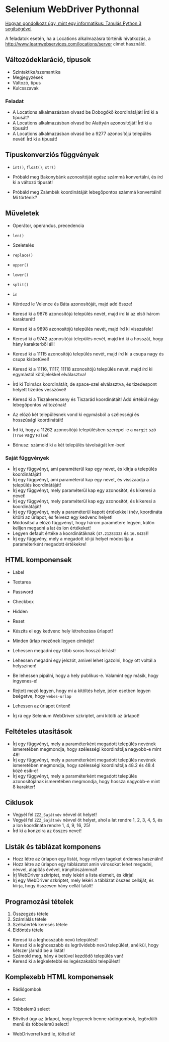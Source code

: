 # Selenium WebDriver Pythonnal

[Hogyan gondolkozz úgy, mint egy informatikus: Tanulás Python 3 segítségével](https://mtmi.unideb.hu/pluginfile.php/554/mod_resource/content/1/thinkcspy3.pdf)

A feladatok esetén, ha a Locations alkalmazásra történik hivatkozás, a http://www.learnwebservices.com/locations/server
címet használd.

## Változódeklaráció, típusok

* Szintaktika/szemantika
* Megjegyzések
* Változó, típus
* Kulcsszavak

### Feladat

* A Locations alkalmazásban olvasd be Dobogókő koordinátáját! Írd ki a típusát?
* A Locations alkalmazásban olvasd be Alattyán azonosítóját! Írd ki a típusát!
* A Locations alkalmazásban olvasd be a 9277 azonosítójú település nevét! Írd ki a típusát!

## Típuskonverziós függvények

* `int()`, `float()`, `str()`

* Próbáld meg Bakonybánk azonosítóját egész számmá konvertálni, és írd ki a változó típusát!
* Próbáld meg Zsámbék koordinátáját lebegőpontos számmá konvertálni! Mi történik?

## Műveletek

* Operátor, operandus, precedencia
* `len()`
* Szeletelés
* `replace()`
* `upper()`
* `lower()`
* `split()`
* `in`

* Kérdezd le Velence és Báta azonosítóját, majd add össze!
* Keresd ki a 9876 azonosítójú település nevét, majd írd ki az első három karakterét!
* Keresd ki a 9898 azonosítójú település nevét, majd írd ki visszafele!
* Keresd ki a 9742 azonosítójú település nevét, majd írd ki a hosszát, hogy hány karakterből áll!
* Keresd ki a 11115 azonosítójú település nevét, majd írd ki a csupa nagy és csupa kisbetűvel!
* Keresd ki a 11116, 11117, 11118 azonosítójú település nevét, majd írd ki egymástól kötőjelekkel elválasztva!
* Írd ki Tolmács koordinátáit, de space-szel elválasztva, és tizedespont helyett tizedes vesszővel!
* Keresd ki a Tiszakerecseny és Tiszarád koordinátáit! Add értékül négy lebegőpontos változónak!
* Az előző két településnek vond ki egymásból a szélességi és hosszúsági koordinátáit!
* Írd ki, hogy a 11262 azonosítójú településben szerepel-e a `margit` szó (`True` vagy `False`!
* Bónusz: számold ki a két település távolságát km-ben!

### Saját függvények

* Írj egy függvényt, ami paraméterül kap egy nevet, és kiírja a település koordinátáját!
* Írj egy függvényt, ami paraméterül kap egy nevet, és visszaadja a település koordinátáját!
* Írj egy függvényt, mely paraméterül kap egy azonosítót, és kikeresi a nevet!
* Írj egy függvényt, mely paraméterül kap egy azonosítót, és kikeresi a koordinátáját!
* Írj egy függvényt, mely a paraméterül kapott értékekkel (név, koordináta kitölti az űrlapot, és felvesz egy kedvenc helyet! 
* Módosítsd a előző függvényt, hogy három paramétere legyen, külön kelljen megadni a lat és lon értékeket!
* Legyen default értéke a koordinátáknak (`47.21283333` és `16.8435`)!
* Írj egy függvény, mely a megadott id-jú helyet módosítja a paraméterként megadott értékekre!


## HTML komponensek

* Label
* Textarea
* Password
* Checkbox
* Hidden
* Reset

* Készíts el egy kedvenc hely létrehozása űrlapot!
* Minden űrlap mezőnek legyen címkéje!
* Lehessen megadni egy több soros hosszú leírást!
* Lehessen megadni egy jelszót, amivel lehet igazolni, hogy ott voltál a helyszínen!
* Be lehessen pipálni, hogy a hely publikus-e. Valamint egy másik, hogy ingyenes-e!
* Rejtett mező legyen, hogy mi a kitöltés helye, jelen esetben legyen beégetve, hogy `webes-urlap`
* Lehessen az űrlapot üríteni!
* Írj rá egy Selenium WebDriver szkriptet, ami kitölti az űrlapot!

## Feltételes utasítások

* Írj egy függvényt, mely a paraméterként megadott település nevének ismeretében megmondja, hogy szélességi koordinátája
 nagyobb-e mint 48!
* Írj egy függvényt, mely a paraméterként megadott település nevének ismeretében megmondja, hogy szélességi koordinátája
 48.2 és 48.4 közé esik-e!
* Írj egy függvényt, mely a paraméterként megadott település azonosítójának ismeretében megmondja, hogy hossza nagyobb-e mint
8 karakter!

## Ciklusok

* Vegyél fel `ZZZ_Sajátnév` névvel öt helyet!
* Vegyél fel `ZZZ_Sajátnév` névvel öt helyet, ahol a lat rendre 1, 2, 3, 4, 5, és a lon koordináta rendre 1, 4, 9, 16, 25!
* Írd ki a konzolra az összes nevet!

## Listák és táblázat komponens

* Hozz létre az űrlapon egy listát, hogy milyen tageket érdemes használni!
* Hozz létre az űrlapon egy táblázatot amin városokat lehet megadni, névvel, alapítás évével, irányítószámmal!
* Írj WebDriver szkriptet, mely lekéri a lista elemeit, és kiírja!
* Írj egy WebDriver szkriptet, mely lekéri a táblázat összes celláját, és kiírja, hogy összesen hány cellát talált!

## Programozási tételek

1. Összegzés tétele
2. Számlálás tétele
3. Szélsőérték keresés tétele
4. Eldöntés tétele

* Keresd ki a leghosszabb nevű települést!
* Keresd ki a leghosszabb és legrövidebb nevű települést, anélkül, hogy kétszer járnád be a listát!
* Számold meg, hány `Á` betűvel kezdődő település van!
* Keresd ki a legkeletebbi és legészakabbi települést!

## Komplexebb HTML komponensek

* Rádiógombok
* Select
* Többelemű select

* Bővítsd úgy az űrlapot, hogy legyenek benne rádiógombok, legördülő menü és többelemű select!
* WebDriverrel kérd le, töltsd ki!